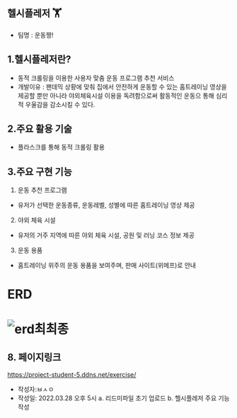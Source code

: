 ## 헬시플레저 🏋️
- 팀명 : 운동짱!
## 1.헬시플레저란? 
- 동적 크롤링을 이용한 사용자 맞춤 운동 프로그램 추천 서비스
- 개발이유 : 팬데믹 상황에 맞춰 집에서 안전하게 운동할 수 있는 홈트레이닝 영상을 제공할 뿐만 아니라
           야외체육시설 이용을 독려함으로써 활동적인 운동으 통해 심리적 우울감을 감소시킬 수 있다.
## 2.주요 활용 기술
- 플라스크를 통해 동적 크롤링 활용
## 3.주요 구현 기능
1. 운동 추천 프로그램 
  - 유저가 선택한 운동종류, 운동레벨, 성별에 따른 홈트레이닝 영상 제공
2. 야외 체육 시설 
  - 유저의 거주 지역에 따른 야외 체육 시설, 공원 및 러닝 코스 정보 제공
3. 운동 용품 
  - 홈트레이닝 위주의 운동 용품을 보여주며, 판매 사이트(위메프)로 안내 
# ERD
# ![erd최최종](https://user-images.githubusercontent.com/99311920/158744877-efa289d8-05f7-44a2-b421-74a1c7bbe554.PNG)

## 8. 페이지링크
https://project-student-5.ddns.net/exercise/
- 작성자:ㅂㅅㅇ
- 작성일:
 2022.03.28 오후 5시 
  a. 리드미파일 초기 업로드
  b. 헬시플레저 주요 기능 작성 
 

